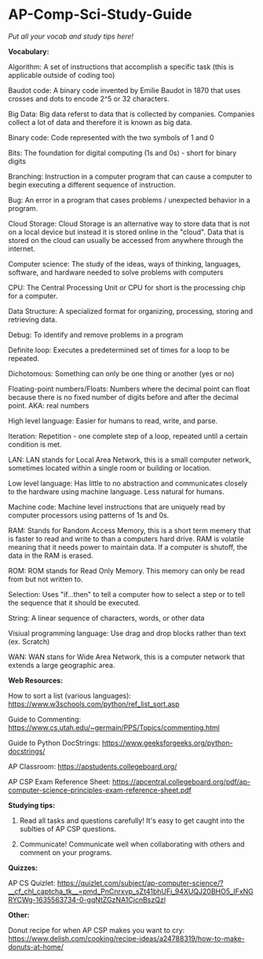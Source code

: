 # AP-Comp-Sci-Study-Guide

_Put all your vocab and study tips here!_

**Vocabulary:**

Algorithm: A set of instructions that accomplish a specific task (this is applicable outside of coding too)

Baudot code: A binary code invented by Emilie Baudot in 1870 that uses crosses and dots to encode 2^5 or 32 characters.

Big Data: Big data referst to data that is collected by companies. Companies collect a lot of data and therefore it is known as big data.

Binary code: Code represented with the two symbols of 1 and 0

Bits: The foundation for digital computing (1s and 0s) - short for binary digits

Branching: Instruction in a computer program that can cause a computer to begin executing a different sequence of instruction.

Bug: An error in a program that cases problems / unexpected behavior in a program.

Cloud Storage: Cloud Storage is an alternative way to store data that is not on a local device but instead it is stored online in the "cloud". Data that is stored on the cloud can usually be accessed from anywhere through the internet.

Computer science: The study of the ideas, ways of thinking, languages, software, and hardware needed to solve problems with computers

CPU: The Central Processing Unit or CPU for short is the processing chip for a computer.

Data Structure: A specialized format for organizing, processing, storing and retrieving data.

Debug: To identify and remove problems in a program

Definite loop: Executes a predetermined set of times for a loop to be repeated.

Dichotomous: Something can only be one thing or another (yes or no)

Floating-point numbers/Floats: Numbers where the decimal point can float because there is no fixed number of digits before and after the decimal point. AKA: real numbers

High level language: Easier for humans to read, write, and parse.

Iteration: Repetition - one complete step of a loop, repeated until a certain condition is met.

LAN: LAN stands for Local Area Network, this is a small computer network, sometimes located within a single room or building or location.

Low level language: Has little to no abstraction and communicates closely to the hardware using machine language. Less natural for humans.

Machine code: Machine level instructions that are uniquely read by computer processors using patterns of 1s and 0s.

RAM: Stands for Random Access Memory, this is a short term memery that is faster to read and write to than a computers hard drive. RAM is volatile meaning that it needs power to maintain data. If a computer is shutoff, the data in the RAM is erased.

ROM: ROM stands for Read Only Memory. This memory can only be read from but not written to.

Selection: Uses "if...then" to tell a computer how to select a step or to tell the sequence that it should be executed.

String: A linear sequence of characters, words, or other data

Visiual programming language: Use drag and drop blocks rather than text (ex. Scratch)

WAN: WAN stans for Wide Area Network, this is a computer network that extends a large geographic area.

**Web Resources:**

How to sort a list (various languages): https://www.w3schools.com/python/ref_list_sort.asp

Guide to Commenting: https://www.cs.utah.edu/~germain/PPS/Topics/commenting.html

Guide to Python DocStrings: https://www.geeksforgeeks.org/python-docstrings/

AP Classroom: https://apstudents.collegeboard.org/

AP CSP Exam Reference Sheet: https://apcentral.collegeboard.org/pdf/ap-computer-science-principles-exam-reference-sheet.pdf

**Studying tips:**

1. Read all tasks and questions carefully! It's easy to get caught into the sublties of AP CSP questions.

2. Communicate! Communicate well when collaborating with others and comment on your programs.

**Quizzes:**

AP CS Quizlet: https://quizlet.com/subject/ap-computer-science/?__cf_chl_captcha_tk__=pmd_PnCnrxvp_sZt41bhUFi_94XUQJ20BHO5_IFxNGRYCWg-1635563734-0-gqNtZGzNA1CjcnBszQzl

**Other:**

Donut recipe for when AP CSP makes you want to cry: https://www.delish.com/cooking/recipe-ideas/a24788319/how-to-make-donuts-at-home/
